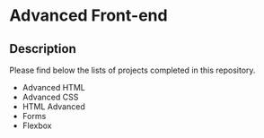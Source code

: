 # Advanced Front-end

## Description

Please find below the lists of projects completed in this repository.

- Advanced HTML
- Advanced CSS
- HTML Advanced
- Forms
- Flexbox